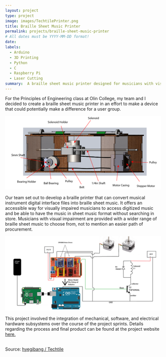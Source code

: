 ```yaml
---
layout: project
type: project
image: images/TechtilePrinter.png
title: Braille Sheet Music Printer
permalink: projects/braille-sheet-music-printer
# All dates must be YYYY-MM-DD format!
date:
labels:
  - Arduino
  - 3D Printing
  - Python
  - C
  - Raspberry Pi
  - Laser Cutting
summary:  A braille sheet music printer designed for musicians with visual impairment. 
---
```

For the Principles of Engineering class at Olin College, my team and I decided to create a braille sheet music printer in an effort to make a device that could potentially make a difference for a user group.

<img class="ui large right floated rounded image" src="../images/TechtileDiagram.png">

Our team set out to develop a braille printer that can convert musical instrument digital interface files into braille sheet music. It offers an accessible way for visually impaired musicians to access digitized music and be able to have the music in sheet music format without searching in store. Musicians with visual impairment are provided with a wider range of braille sheet music to choose from, not to mention an easier path of procurement.

<img class="ui large left floated rounded image" src="../images/TechtileElectrical.png">

This project involved the integration of mechanical, software, and electrical hardware subsystems over the course of the project sprints. Details regarding the process and final product can be found at the project website [here.](http://poe.olin.edu/2018/techtile/index.html)

<br>
Source: <a href="https://github.com/hyegibang/Techtile"><i class="large github icon "></i>hyegibang / Techtile</a>
